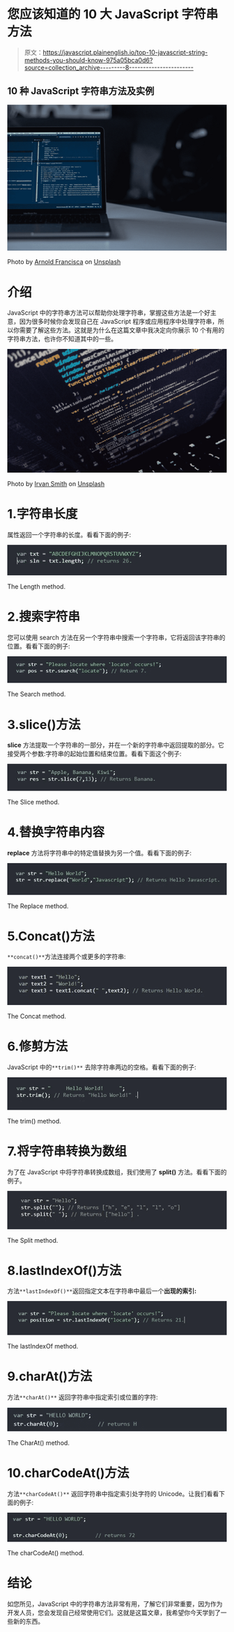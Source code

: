 # 您应该知道的 10 大 JavaScript 字符串方法

> 原文：<https://javascript.plainenglish.io/top-10-javascript-string-methods-you-should-know-975a05bca0d6?source=collection_archive---------8----------------------->

## 10 种 JavaScript 字符串方法及实例

![](img/908065fdfa1fd86f3ea088c0ba79dac3.png)

Photo by [Arnold Francisca](https://unsplash.com/@clark_fransa?utm_source=medium&utm_medium=referral) on [Unsplash](https://unsplash.com?utm_source=medium&utm_medium=referral)

# 介绍

JavaScript 中的字符串方法可以帮助你处理字符串，掌握这些方法是一个好主意，因为很多时候你会发现自己在 JavaScript 程序或应用程序中处理字符串，所以你需要了解这些方法。这就是为什么在这篇文章中我决定向你展示 10 个有用的字符串方法，也许你不知道其中的一些。

![](img/b735ac36703d9e71cfcc2417f6101ec8.png)

Photo by [Irvan Smith](https://unsplash.com/@mr_vero?utm_source=medium&utm_medium=referral) on [Unsplash](https://unsplash.com?utm_source=medium&utm_medium=referral)

# 1.字符串长度

属性返回一个字符串的长度。看看下面的例子:

![](img/855635ae4b4ad5193288cd711c3a2990.png)

The Length method.

# 2.搜索字符串

您可以使用 search 方法在另一个字符串中搜索一个字符串，它将返回该字符串的位置。看看下面的例子:

![](img/a95dd8c814c3ad21f78ae83b135e0975.png)

The Search method.

# 3.slice()方法

**slice** 方法提取一个字符串的一部分，并在一个新的字符串中返回提取的部分。它接受两个参数:字符串的起始位置和结束位置。看看下面这个例子:

![](img/a6b842e85dc16e9bf1c271601de11de6.png)

The Slice method.

# 4.替换字符串内容

**replace** 方法将字符串中的特定值替换为另一个值。看看下面的例子:

![](img/9143bb045597a2ad611475e8f6818d9c.png)

The Replace method.

# 5.Concat()方法

`**concat()**`方法连接两个或更多的字符串:

![](img/7ea4c9007280526b7eeb435c637892fa.png)

The Concat method.

# 6.修剪方法

JavaScript 中的`**trim()**` 去除字符串两边的空格。看看下面的例子:

![](img/860a196dff39e94cf1d0ef2e249f47f7.png)

The trim() method.

# 7.将字符串转换为数组

为了在 JavaScript 中将字符串转换成数组，我们使用了 **split()** 方法。看看下面的例子。

![](img/22d643dbab7a1b8d01ab83b09369ea0a.png)

The Split method.

# 8.lastIndexOf()方法

方法`**lastIndexOf()**`返回指定文本在字符串中最后一个**出现的索引:**

![](img/52bbde4a046cd6e0b05d41259c0760a9.png)

The lastIndexOf method.

# 9.charAt()方法

方法`**charAt()**` 返回字符串中指定索引或位置的字符:

![](img/9cfd0a5eda62c49824a448fd20eee40f.png)

The CharAt() method.

# 10.charCodeAt()方法

方法`**charCodeAt()**` 返回字符串中指定索引处字符的 Unicode。让我们看看下面的例子:

![](img/cfcc46dd7bcb319ac810926c9e55315a.png)

The charCodeAt() method.

# 结论

如您所见，JavaScript 中的字符串方法非常有用，了解它们非常重要，因为作为开发人员，您会发现自己经常使用它们。这就是这篇文章，我希望你今天学到了一些新的东西。